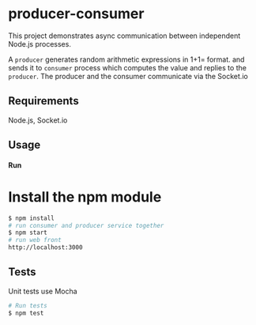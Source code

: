 producer-consumer
=================
This project demonstrates async communication between independent Node.js processes.

A `producer` generates random arithmetic expressions in 1+1= format.
and sends it to `consumer` process which computes the value and replies to the `producer`. 
The producer and the consumer communicate via the Socket.io

Requirements
------------
Node.js, Socket.io 

Usage
-----
#### Run  
# Install the npm module
```bash
$ npm install
# run consumer and producer service together 
$ npm start
# run web front
http://localhost:3000
```
Tests
-----
Unit tests use Mocha
```bash
# Run tests
$ npm test
```